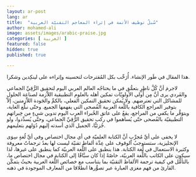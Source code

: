 ```yaml
---
layout: ar-post
lang: ar
title:  "سُبلُ توظيف الأتمة في إثراء المعاجم التقنيّة العربية"
author: mohamed-ali
image: assets/images/arabic-praise.jpg
categories: [ العربية ]
featured: false
hidden: true
published: true

---
```


<div markdown="1" class="callout callout-warning">

هذا المقال في طَور الإنشاء. أُرَحِّب بكل المُقترحات لتحسينه وإثراءه على لينكِدين وشكرا.
</div>

لاجرمَ أنَّ كُلَّ ناظِرٍ بتعمُّق في ما يحتاجُه العالم العربي اليوم لتحقيق الرُّقِيِّ الجماعي والفَردي يرى أنَّ مِن أَولى الأولويّات تمكين أهله بالعلوم التطبيقية اللاَّزمة لصناعة الحلول للمشاكل التي تعترضهم.
ولا يُمكن تحقيق التمكين الفعلي، بالكمِّ والجَودة اللاَّزِمتين، إلاّ بتوفير المراجع الكافية باللُّغة العربية الفُصحى التي يفهمها الجميع.
وحتّى نبلُغ الغاية، ويتوَفَّر ما يكفي من المراجع، يقعُ على عاتق الخُبراء العرب اليوم تدوين شيءٍ من خِبراتهم التطبيقيّة بالفُصحى حتّى يُساهموا في ركب تحقيق الرُّقِيِّ الجماعي،
وحتَّى يُسدِّدوا، ولو جُزئيًّا، الجميل الذي أسدته إليهم دُوَلهم بتعليمهم.


لا يخفى على أيِّ مُجرِّبٍ أنَّ الكتابة العلميّة في أي مجال اختصاص وفي أيِّ لُغةٍ سِوَى الإنجليزية، ستستوجبُ الوقوف على عِدَّة ألفاظ تقنيّة ليست لها بعدُ ترجماتٌ معروفة وكثيرة الاستعمال في لُغة الكتابة.
هذا ينطبق على اللُّغة العربيّة كما ينطبق على غيرها، لذا سيكون على الكاتب باللُّغة العربيّة، خاصّةً إذا كان سبَّاقًا إلى الكتابة في مجال اختصاص ما، بالتأمُّل في كيفية ترجمة الألفاظ التقنيّة بما يتناسب مع خصائص اللُّغة العربية
بحيثُ يتمكّن القارئ من فهم مغزى العبارة عبر تصوُّرها انطلاقا من المعارف الموجودة في ذهنه. 
